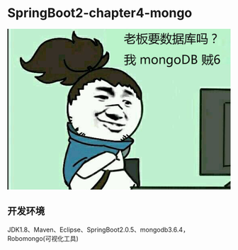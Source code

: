 # SpringBoot2-chapter4-mongo

![](pic/mongodb.png)

## 开发环境

JDK1.8、Maven、Eclipse、SpringBoot2.0.5、mongodb3.6.4，Robomongo(可视化工具)